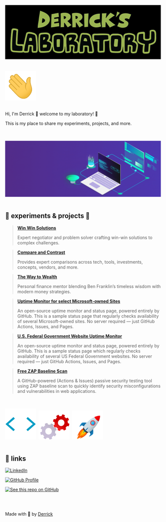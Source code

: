 <a href="https://derrick-roach.github.io/">
    <img src="./images/derricks-laboratory-wide.png" width="900">
</a>
<br><br><br>
<img src="./images/hand-wave.gif" width="100">
<br><br>

Hi, I'm Derrick 👋 welcome to my laboratory! 🧪

This is my place to share my experiments, projects, and more.

<br><br>
<img src="./images/laptop-wide.gif" width="900">
<br><br>

## 🥽 experiments & projects 🚀

> **[Win Win Solutions](https://chatgpt.com/g/g-67abe1ced6248191b9e4e2ab2418f31e-win-win-solutions)**
> 
> Expert negotiator and problem solver crafting win-win solutions to complex challenges.

> **[Compare and Contrast](https://chatgpt.com/g/g-67ab514a48188191ad9a40b5eeaf039f-compare-and-contrast)**
> 
> Provides expert comparisons across tech, tools, investments, concepts, vendors, and more.

> **[The Way to Wealth](https://chatgpt.com/g/g-67b565c48c8081919a17a2aac2af0b8f-the-way-to-wealth)**
> 
> Personal finance mentor blending Ben Franklin’s timeless wisdom with modern money strategies.

> **[Uptime Monitor for select Microsoft-owned Sites](https://derrick-roach.github.io/microsoft-uptime/)**
> 
> An open-source uptime monitor and status page, powered entirely by GitHub. This is a sample status page that regularly checks availability of several Microsoft-owned sites. No server required — just GitHub Actions, Issues, and Pages.

> **[U.S. Federal Government Website Uptime Monitor](https://derrick-roach.github.io/us-fed-gov-uptime/)**
> 
> An open-source uptime monitor and status page, powered entirely by GitHub. This is a sample status page which regularly checks availability of several US Federal Government websites. No server required — just GitHub Actions, Issues, and Pages.

> **[Free ZAP Baseline Scan](https://github.com/derrick-roach/free-zap-baseline-scan)**
> 
> A GitHub-powered (Actions & Issues) passive security testing tool using ZAP baseline scan to quickly identify security misconfigurations and vulnerabilities in web applications.

<br><br>
<img src="./images/code-brackets.gif" width="100">&nbsp;
<img src="./images/gears.gif" width="100">&nbsp;
<img src="./images/rocket.gif" width="100">&nbsp;
<br><br>

## 🔗 links

[![LinkedIn](https://img.shields.io/badge/LinkedIn-Connect-blue?style=for-the-badge&logo=linkedin)](https://www.linkedin.com/in/drrckrch/)

[![GitHub Profile](https://img.shields.io/badge/GitHub-Profile-181717?style=for-the-badge&logo=github)](https://github.com/derrick-roach)

[![See this repo on GitHub](https://img.shields.io/badge/GitHub-Repo-181717?style=for-the-badge&logo=github)](https://github.com/derrick-roach/derrick-roach.github.io)

<br><br>

Made with 💚 by [Derrick](https://github.com/derrick-roach)
